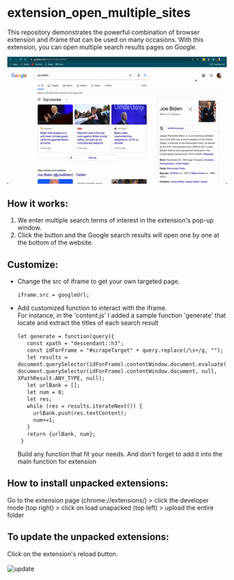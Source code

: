 # extension_open_multiple_sites
This repository demonstrates the powerful combination of browser extension and iframe that can be used on many occasions. With this extension, you can open multiple search results pages on Google. 

![demo of the extension](demo.gif)


## How it works: 
1. We enter multiple search terms of interest in the extension's pop-up window. 
2. Click the button and the Google search results will open one by one at the bottom of the website.

## Customize: 
- Change the src of iframe to get your own targeted page.

  ```
  iframe.src = googleUrl;
  ```
 
 - Add customized function to interact with the iframe. <br />
   For instance, in the 'content.js' I added a sample function 'generate' that locate and extract the titles of each search result
   
   ```
   let generate = function(query){
      const xpath = "descendant::h3";
      const idForFrame = "#scrapeTarget" + query.replace(/\s+/g, "");
      let results = document.querySelector(idForFrame).contentWindow.document.evaluate(xpath, document.querySelector(idForFrame).contentWindow.document, null, XPathResult.ANY_TYPE, null);
      let urlBank = [];
      let num = 0;
      let res;
      while (res = results.iterateNext()) {
        urlBank.push(res.textContent);
        num+=1;
      }
      return {urlBank, num};
    }
    ```
    Build any function that fit your needs. And don't forget to add it into the main function for extension
 
 ## How to install unpacked extensions: 
 Go to the extension page (chrome://extensions/) > click the developer mode (top right) > click on load unapacked (top left) > upload the entire folder 


 ## To update the unpacked extensions: 
 Click on the extension's reload button. <br /><br />
  <img width="425" alt="update" src="https://user-images.githubusercontent.com/19240127/139778521-6e2ffddd-9d69-4de7-ad34-eace16e76633.png">
 
